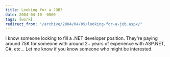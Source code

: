 ```yaml
---
title: Looking for a JOB?
date: 2004-04-10 -0800
tags: [work]
redirect_from: "/archive/2004/04/09/looking-for-a-job.aspx/"
---
```


I know someone looking to fill a .NET developer position. They're paying
around 75K for someone with around 2+ years of experience with ASP.NET,
C#, etc... Let me know if you know someone who might be interested.

